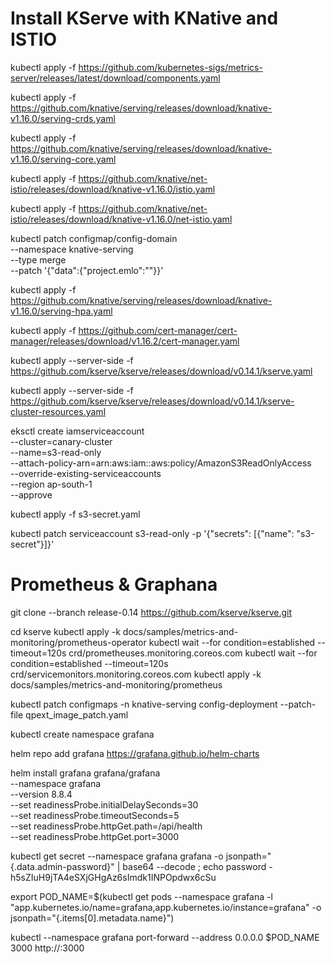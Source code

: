 # Install KServe with KNative and ISTIO

kubectl apply -f https://github.com/kubernetes-sigs/metrics-server/releases/latest/download/components.yaml

kubectl apply -f https://github.com/knative/serving/releases/download/knative-v1.16.0/serving-crds.yaml

kubectl apply -f https://github.com/knative/serving/releases/download/knative-v1.16.0/serving-core.yaml

kubectl apply -f https://github.com/knative/net-istio/releases/download/knative-v1.16.0/istio.yaml

kubectl apply -f https://github.com/knative/net-istio/releases/download/knative-v1.16.0/net-istio.yaml

kubectl patch configmap/config-domain \
      --namespace knative-serving \
      --type merge \
      --patch '{"data":{"project.emlo":""}}'

kubectl apply -f https://github.com/knative/serving/releases/download/knative-v1.16.0/serving-hpa.yaml

kubectl apply -f https://github.com/cert-manager/cert-manager/releases/download/v1.16.2/cert-manager.yaml

kubectl apply --server-side -f https://github.com/kserve/kserve/releases/download/v0.14.1/kserve.yaml

kubectl apply --server-side -f https://github.com/kserve/kserve/releases/download/v0.14.1/kserve-cluster-resources.yaml

eksctl create iamserviceaccount \
	--cluster=canary-cluster \
	--name=s3-read-only \
	--attach-policy-arn=arn:aws:iam::aws:policy/AmazonS3ReadOnlyAccess \
	--override-existing-serviceaccounts \
	--region ap-south-1 \
	--approve

kubectl apply -f s3-secret.yaml

kubectl patch serviceaccount s3-read-only -p '{"secrets": [{"name": "s3-secret"}]}'

# Prometheus & Graphana

git clone --branch release-0.14 https://github.com/kserve/kserve.git

cd kserve 
kubectl apply -k docs/samples/metrics-and-monitoring/prometheus-operator
kubectl wait --for condition=established --timeout=120s crd/prometheuses.monitoring.coreos.com
kubectl wait --for condition=established --timeout=120s crd/servicemonitors.monitoring.coreos.com
kubectl apply -k docs/samples/metrics-and-monitoring/prometheus

kubectl patch configmaps -n knative-serving config-deployment --patch-file qpext_image_patch.yaml

kubectl create namespace grafana

helm repo add grafana https://grafana.github.io/helm-charts

helm install grafana grafana/grafana \
  --namespace grafana \
  --version 8.8.4 \
  --set readinessProbe.initialDelaySeconds=30 \
  --set readinessProbe.timeoutSeconds=5 \
  --set readinessProbe.httpGet.path=/api/health \
  --set readinessProbe.httpGet.port=3000

kubectl get secret --namespace grafana grafana -o jsonpath="{.data.admin-password}" | base64 --decode ; echo
password - h5sZIuH9jTA4eSXjGHgAz6sImdk1INPOpdwx6cSu

export POD_NAME=$(kubectl get pods --namespace grafana -l "app.kubernetes.io/name=grafana,app.kubernetes.io/instance=grafana" -o jsonpath="{.items[0].metadata.name}")

kubectl --namespace grafana port-forward --address 0.0.0.0 $POD_NAME 3000
http://<EC2-IP>:3000
